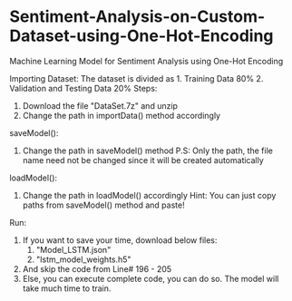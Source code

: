 # Sentiment-Analysis-on-Custom-Dataset-using-One-Hot-Encoding
Machine Learning Model for Sentiment Analysis using One-Hot Encoding

Importing Dataset: The dataset is divided as
    1. Training Data 80%
    2. Validation and Testing Data 20%
Steps:
1. Download the file "DataSet.7z" and unzip
2. Change the path in importData() method accordingly

saveModel():
1. Change the path in saveModel() method
P.S: Only the path, the file name need not be changed since it will be created automatically

loadModel():
1. Change the path in loadModel() accordingly
Hint: You can just copy paths from saveModel() method and paste!

Run:
1. If you want to save your time, download below files:
    1. "Model_LSTM.json"
    2. "lstm_model_weights.h5"
2. And skip the code from Line# 196 - 205
3. Else, you can execute complete code, you can do so. The model will take much time to train.

